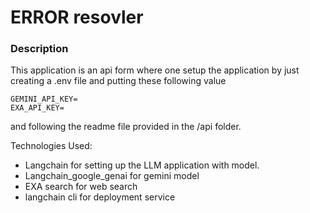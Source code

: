 # ERROR resovler

### Description 

This application is an api form where one setup the application by just creating a .env file and putting these following value
```
GEMINI_API_KEY=
EXA_API_KEY=
```
and following the readme file provided in the /api folder.

Technologies Used:
* Langchain for setting up the LLM application with model.
* Langchain_google_genai for gemini model
* EXA search for web search
* langchain cli for deployment service
